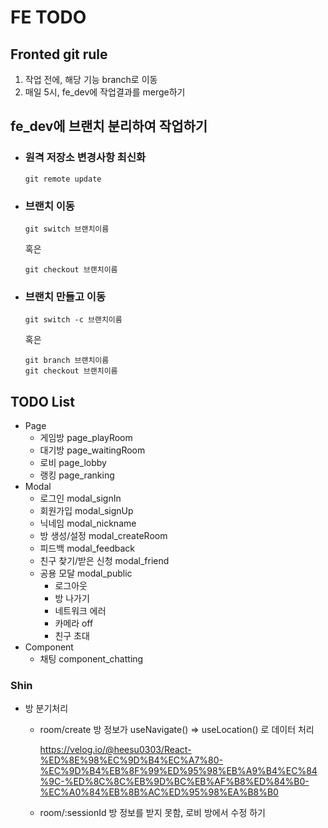 # FE TODO

## Fronted git rule

1. 작업 전에, 해당 기능 branch로 이동
2. 매일 5시, fe_dev에 작업결과를 merge하기

## fe_dev에 브랜치 분리하여 작업하기

- ### 원격 저장소 변경사항 최신화
  ```
  git remote update
  ```
- ### 브랜치 이동
  ```
  git switch 브랜치이름
  ```
  혹은
  ```
  git checkout 브랜치이름
  ```
- ### 브랜치 만들고 이동
  ```
  git switch -c 브랜치이름
  ```
  혹은
  ```
  git branch 브랜치이름
  git checkout 브랜치이름
  ```

## TODO List

- Page
  - 게임방 page_playRoom
  - 대기방 page_waitingRoom
  - 로비 page_lobby
  - 랭킹 page_ranking
- Modal
  - 로그인 modal_signIn
  - 회원가입 modal_signUp
  - 닉네임 modal_nickname
  - 방 생성/설정 modal_createRoom
  - 피드백 modal_feedback
  - 친구 찾기/받은 신청 modal_friend
  - 공용 모달 modal_public
    - 로그아웃
    - 방 나가기
    - 네트워크 에러
    - 카메라 off
    - 친구 초대
- Component
  - 채팅 component_chatting

### Shin

- 방 분기처리

  - room/create
    방 정보가 useNavigate() => useLocation() 로 데이터 처리

    https://velog.io/@heesu0303/React-%ED%8E%98%EC%9D%B4%EC%A7%80-%EC%9D%B4%EB%8F%99%ED%95%98%EB%A9%B4%EC%84%9C-%ED%8C%8C%EB%9D%BC%EB%AF%B8%ED%84%B0-%EC%A0%84%EB%8B%AC%ED%95%98%EA%B8%B0

  - room/:sessionId
    방 정보를 받지 못함, 로비 방에서 수정 하기

